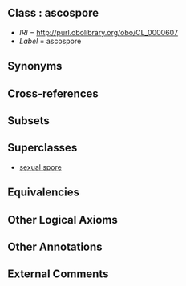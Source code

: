 
## Class : ascospore

 * *IRI* = http://purl.obolibrary.org/obo/CL_0000607
 * *Label* = ascospore

## Synonyms


## Cross-references


## Subsets


## Superclasses

 * [sexual spore](../../CL/96/CL_0000596.md)

## Equivalencies


## Other Logical Axioms


## Other Annotations


## External Comments

